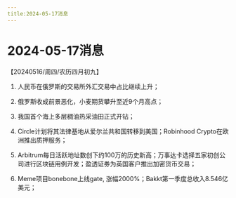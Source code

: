 ```yaml
---
title:2024-05-17消息
---
```

# 2024-05-17消息
【20240516/周四/农历四月初九】

1. 人民币在俄罗斯的交易所外汇交易中占比继续上升；

2. 俄罗斯收成前景恶化，小麦期货攀升至近9个月高点；

3. 我国首个海上多层稠油热采油田正式开钻；

4. Circle计划将其法律基地从爱尔兰共和国转移到美国；Robinhood Crypto在欧洲推出质押服务；

5. Arbitrum每日活跃地址数创下约100万的历史新高；万事达卡选择五家初创公司进行区块链用例开发；盈透证券为英国客户推出加密货币交易；

6. Meme项目bonebone上线gate, 涨幅2000%；Bakkt第一季度总收入8.546亿美元；
